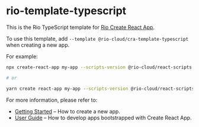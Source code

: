 # rio-template-typescript

This is the Rio TypeScript template for [Rio Create React App](https://github.com/rio-cloud/create-react-app).

To use this template, add `--template @rio-cloud/cra-template-typescript` when creating a new app.

For example:

```sh
npx create-react-app my-app --scripts-version @rio-cloud/react-scripts --template @rio-cloud/cra-template-typescript --use-npm

# or

yarn create react-app my-app --scripts-version @rio-cloud/react-scripts --template @rio-cloud/cra-template-typescript
```

For more information, please refer to:

-   [Getting Started](https://create-react-app.dev/docs/getting-started) – How to create a new app.
-   [User Guide](https://create-react-app.dev) – How to develop apps bootstrapped with Create React App.

